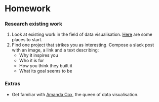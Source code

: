 # Homework


### Research existing work

1. Look at existing work in the field of data visualisation. [Here](../References.md) are some places to start.
1. Find one project that strikes you as interesting. Compose a slack post with an image, a link and a text describing:
	* Why it inspires you
	* Who it is for
	* How you think they built it
	* What its goal seems to be

### Extras

* Get familiar with [Amanda Cox](https://vimeo.com/29391942), the queen of data visualisation.